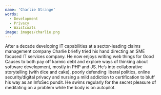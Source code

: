 ```yaml
---
name: 'Charlie Strange'
words:
  - Development
  - Privacy
  - Waistcoats
image: images/charlie.png
---
```


After a decade developing IT capabilities at a sector-leading claims management company Charlie briefly tried his hand directing an SME focused IT services company. He now enjoys writing web things for Good Causes to both pay off karmic debt and explore ways of thinking about software development, mostly in PHP and JS. He’s into collaborative storytelling (with dice and cake), poorly defending liberal politics, online security/digital privacy and nursing a mild addiction to certification to bluff his way as an InfoSec pundit. He swims regularly for the secret pleasure of meditating on a problem while the body is on autopilot.
